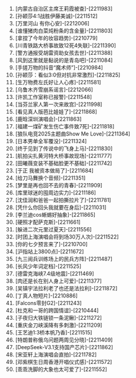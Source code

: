
1. [内蒙古自治区主席王莉霞被查]-[2211983]
1. [孙颖莎4:1战胜伊藤美诚]-[2211512]
1. [万里河山 有你心安]-[2212006]
1. [谁懂猪肉白菜炖粉条的含金量]-[2211803]
1. [拿捏了今年的妆容趋势]-[2210779]
1. [川青铁路大桥事故致12死4失联]-[2211390]
1. [警方通报受胡雷资助女孩去世]-[2211388]
1. [风到这里就是黏说的是青岛吧]-[2211084]
1. [手搓万物的抖音“魔术师”]-[2210984]
1. [孙颖莎：看似3:0但对抗非常激烈]-[2211825]
1. [生万物费左氏好让人心疼]-[2211581]
1. [乌鲁木齐雪崩系谣言]-[2212066]
1. [许凯工作室称已报警]-[2211548]
1. [当芬兰家人第一次来故宫]-[2211998]
1. [看见真人版芭比娃娃了]-[2211868]
1. [鹿晗深圳演唱会]-[2211863]
1. [福建一煤矿发生伤亡事件致7死]-[2211818]
1. [狼队电竞2025主题曲Show Me Love]-[2211364]
1. [日本男单全军覆没]-[2211324]
1. [终于见到了传说中的飞身上马]-[2211830]
1. [航拍尖扎黄河特大桥事故现场]-[2211777]
1. [田曦薇变装不基础脸更不基础]-[2211742]
1. [于正 我被资本做局了]-[2211684]
1. [给刀马舞换个音频]-[2211351]
1. [梦里是再也回不去的青春]-[2211909]
1. [库里球迷的囤周边实力]-[2211186]
1. [沈佳润和爸爸一起拍撕拉片了]-[2211781]
1. [凭什么你回头我就要在身后]-[2211031]
1. [李兰迪cos蜥蜴好抽象]-[2211865]
1. [硬照才配萨克斯]-[2211661]
1. [躲进二次元里过夏天]-[2211556]
1. [时团上海演唱会将到场30万人次]-[2211522]
1. [你的七夕预言来了]-[2210700]
1. [沪指站上3800点]-[2211672]
1. [九三阅兵训练场上的民兵方阵]-[2211487]
1. [长风少年词定档]-[2211525]
1. [德雷克海峡7.4级地震]-[2211469]
1. [肉还是长在别人身上可爱]-[2211377]
1. [吴镇宇法拉利老了也还是法拉利]-[2211872]
1. [丁真人物短片]-[2210886]
1. [Falcons零封G2]-[2211243]
1. [杜克和一哥的跨国情谊]-[2210444]
1. [子夜归大铁链锁一条泥鳅]-[2211272]
1. [重庆金刀峡溪降有多刺激]-[2211209]
1. [王艺迪1:3桥本帆乃香]-[2211515]
1. [特朗普称俄乌问题两周见分晓]-[2211409]
1. [DeepSeek-V3.1支持国产芯片]-[2211862]
1. [宋亚轩上海演唱会直拍]-[2211782]
1. [邓紫棋生日周香港开唱仪式感]-[2211572]
1. [乖乖洗脚的大象也太可爱了]-[2211552]